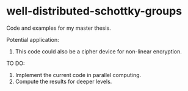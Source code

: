 # well-distributed-schottky-groups
Code and examples for my master thesis.

Potential application:
1) This code could also be a cipher device for non-linear encryption. 

TO DO:
1) Implement the current code in parallel computing.
2) Compute the results for deeper levels.
